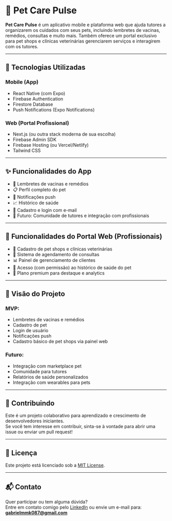 # 🐾 Pet Care Pulse

**Pet Care Pulse** é um aplicativo mobile e plataforma web que ajuda tutores a organizarem os cuidados com seus pets, incluindo lembretes de vacinas, remédios, consultas e muito mais. Também oferece um portal exclusivo para pet shops e clínicas veterinárias gerenciarem serviços e interagirem com os tutores.

---

## 🚀 Tecnologias Utilizadas

### Mobile (App)
- React Native (com Expo)
- Firebase Authentication
- Firestore Database
- Push Notifications (Expo Notifications)

### Web (Portal Profissional)
- Next.js (ou outra stack moderna de sua escolha)
- Firebase Admin SDK
- Firebase Hosting (ou Vercel/Netlify)
- Tailwind CSS

---

## ✨ Funcionalidades do App

- 📅 Lembretes de vacinas e remédios
- 📋 Perfil completo do pet
- 🔔 Notificações push
- 📈 Histórico de saúde
- 👤 Cadastro e login com e-mail
- 💬 Futuro: Comunidade de tutores e integração com profissionais

---

## 🧪 Funcionalidades do Portal Web (Profissionais)

- 🏥 Cadastro de pet shops e clínicas veterinárias
- 📆 Sistema de agendamento de consultas
- 📊 Painel de gerenciamento de clientes
- 📁 Acesso (com permissão) ao histórico de saúde do pet
- 🚀 Plano premium para destaque e analytics

---

## 🧠 Visão do Projeto

### MVP:
- Lembretes de vacinas e remédios
- Cadastro de pet
- Login de usuário
- Notificações push
- Cadastro básico de pet shops via painel web

### Futuro:
- Integração com marketplace pet
- Comunidade para tutores
- Relatórios de saúde personalizados
- Integração com wearables para pets

---

## 👥 Contribuindo

Este é um projeto colaborativo para aprendizado e crescimento de desenvolvedores iniciantes.  
Se você tem interesse em contribuir, sinta-se à vontade para abrir uma issue ou enviar um pull request!

---

## 📄 Licença

Este projeto está licenciado sob a [MIT License](LICENSE).

---

## 📬 Contato

Quer participar ou tem alguma dúvida?  
Entre em contato comigo pelo [LinkedIn](https://www.linkedin.com/in/gabriel-medeiros-7b2921232/) ou envie um e-mail para: **gabrielmmk087@gmail.com**

